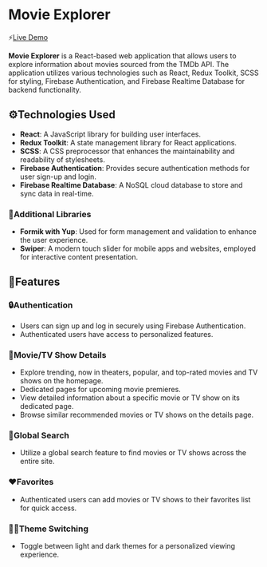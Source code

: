 # Movie Explorer

⚡️[Live Demo](https://aspen-movie-app.netlify.app/)

**Movie Explorer** is a React-based web application that allows users to explore information about movies sourced from the TMDb API. The application utilizes various technologies such as React, Redux Toolkit, SCSS for styling, Firebase Authentication, and Firebase Realtime Database for backend functionality.

## ⚙️Technologies Used

- **React**: A JavaScript library for building user interfaces.
- **Redux Toolkit**: A state management library for React applications.
- **SCSS**: A CSS preprocessor that enhances the maintainability and readability of stylesheets.
- **Firebase Authentication**: Provides secure authentication methods for user sign-up and login.
- **Firebase Realtime Database**: A NoSQL cloud database to store and sync data in real-time.

### 💠Additional Libraries

- **Formik with Yup**: Used for form management and validation to enhance the user experience.
- **Swiper**: A modern touch slider for mobile apps and websites, employed for interactive content presentation.

## 📝Features

### 🔒Authentication
- Users can sign up and log in securely using Firebase Authentication.
- Authenticated users have access to personalized features.

### 🎥Movie/TV Show Details
- Explore trending, now in theaters, popular, and top-rated movies and TV shows on the homepage.
- Dedicated pages for upcoming movie premieres.
- View detailed information about a specific movie or TV show on its dedicated page.
- Browse similar recommended movies or TV shows on the details page.

### 🔎Global Search
- Utilize a global search feature to find movies or TV shows across the entire site.

### ❤️Favorites
- Authenticated users can add movies or TV shows to their favorites list for quick access.

### 🌚🌝Theme Switching
- Toggle between light and dark themes for a personalized viewing experience.
